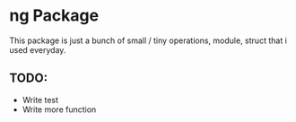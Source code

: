 # ng Package

This package is just a bunch of small / tiny operations, module, struct that i used everyday.

## TODO:
- Write test
- Write more function
